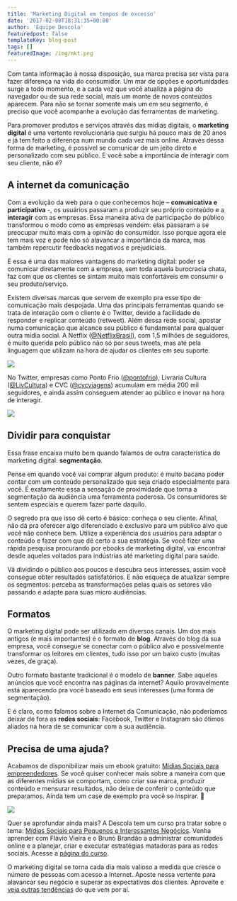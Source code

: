 ```yaml
---
title: 'Marketing Digital em tempos de excesso'
date: '2017-02-08T18:31:35+00:00'
author: 'Equipe Descola'
featuredpost: false
templateKey: blog-post
tags: []
featuredImage: /img/mkt.png
---
```

Com tanta informação à nossa disposição, sua marca precisa ser vista para fazer diferença na vida do consumidor. Um mar de opções e oportunidades surge a todo momento, e a cada vez que você atualiza a página do navegador ou de sua rede social, mais um monte de novos conteúdos aparecem. Para não se tornar somente mais um em seu segmento, é preciso que você acompanhe a evolução das ferramentas de marketing.

Para promover produtos e serviços através das mídias digitais, o **marketing digital** é uma vertente revolucionária que surgiu há pouco mais de 20 anos e já tem feito a diferença num mundo cada vez mais online. Através dessa forma de marketing, é possível se comunicar de um jeito direto e personalizado com seu público. E você sabe a importância de interagir com seu cliente, não é?

A internet da comunicação
-------------------------

Com a evolução da web para o que conhecemos hoje – **comunicativa e participativa** -, os usuários passaram a produzir seu próprio conteúdo e a **interagir** com as empresas. Essa maneira ativa de participação do público transformou o modo como as empresas vendem: elas passaram a se preocupar muito mais com a opinião do consumidor. Isso porque agora ele tem mais voz e pode não só alavancar a importância da marca, mas também repercutir feedbacks negativos e prejudiciais.

E essa é uma das maiores vantagens do marketing digital: poder se comunicar diretamente com a empresa, sem toda aquela burocracia chata, faz com que os clientes se sintam muito mais confortáveis em consumir o seu produto/serviço.

Existem diversas marcas que servem de exemplo pra esse tipo de comunicação mais despojada. Uma das principais ferramentas quando se trata de interação com o cliente é o Twitter, devido a facilidade de responder e replicar conteúdo (retweet). Além dessa rede social, apostar numa comunicação que alcance seu público é fundamental para qualquer outra mídia social. A Netflix ([@NetflixBrasil](https://twitter.com/netflixbrasil)), com 1,5 milhões de seguidores, é muito querida pelo público não só por seus tweets, mas até pela linguagem que utilizam na hora de ajudar os clientes em seu suporte.

![](https://descola.org/drops/wp-content/uploads/2017/01/tt_netflix.jpg)

No Twitter, empresas como Ponto Frio ([@pontofrio](https://twitter.com/pontofrio)), Livraria Cultura ([@LivCultura](https://twitter.com/livcultura)) e CVC ([@cvcviagens](https://twitter.com/cvcviagens)) acumulam em média 200 mil seguidores, e ainda assim conseguem atender ao público e inovar na hora de interagir.

![](https://descola.org/drops/wp-content/uploads/2017/01/tt_pontofrio.jpg)

Dividir para conquistar
-----------------------

Essa frase encaixa muito bem quando falamos de outra característica do marketing digital: **segmentação**.

Pense em quando você vai comprar algum produto: é muito bacana poder contar com um conteúdo personalizado que seja criado especialmente para você. É exatamente essa a sensação de proximidade que torna a segmentação da audiência uma ferramenta poderosa. Os consumidores se sentem especiais e querem fazer parte daquilo.

O segredo pra que isso dê certo é básico: conheça o seu cliente. Afinal, não dá pra oferecer algo diferenciado e exclusivo para um público alvo que você não conhece bem. Utilize a experiência dos usuários para adaptar o conteúdo e fazer com que dê certo a sua estratégia. Se você fizer uma rápida pesquisa procurando por ebooks de marketing digital, vai encontrar desde aqueles voltados para indústrias até marketing digital para saúde.

Vá dividindo o público aos poucos e descubra seus interesses, assim você consegue obter resultados satisfatórios. E não esqueça de atualizar sempre os segmentos: perceba as transformações pelas quais os setores vão passando e adapte para suas micro audiências.

Formatos
--------

O marketing digital pode ser utilizado em diversos canais. Um dos mais antigos (e mais importantes) é o formato de **blog**. Através do blog da sua empresa, você consegue se conectar com o público alvo e possivelmente transformar os leitores em clientes, tudo isso por um baixo custo (muitas vezes, de graça).

Outro formato bastante tradicional é o modelo de **banner**. Sabe aqueles anúncios que você encontra nas páginas da internet? Aquilo provavelmente está aparecendo pra você baseado em seus interesses (uma forma de segmentação).

E é claro, como falamos sobre a Internet da Comunicação, não poderíamos deixar de fora as **redes sociais**: Facebook, Twitter e Instagram são ótimos aliados na hora de se comunicar com a sua audiência.

Precisa de uma ajuda?
---------------------

Acabamos de disponibilizar mais um ebook gratuito: [Mídias Sociais para empreendedores](https://descola.org/ebook/ebook-midias-sociais). Se você quiser conhecer mais sobre a maneira com que as diferentes mídias se comportam, como criar sua marca, produzir conteúdo e mensurar resultados, não deixe de conferir o conteúdo que preparamos. Ainda tem um case de exemplo pra você se inspirar. 🙂

[![](https://descola.org/drops/wp-content/uploads/2017/02/banner-midias1-1024x254.png)](https://descola.org/ebook/ebook-midias-sociais)

Quer se aprofundar ainda mais? A Descola tem um curso pra tratar sobre o tema: [Mídias Sociais para Pequenos e Interessantes Negócios](https://descola.org/curso/midias-sociais-para-pequenos-negocios). Venha aprender com Flávio Vieira e o Bruno Brandão a administrar comunidades online e a planejar, criar e executar estratégias matadoras para as redes sociais. Acesse a [página do curso](https://descola.org/curso/midias-sociais-para-pequenos-negocios).

O marketing digital se torna cada dia mais valioso a medida que cresce o número de pessoas com acesso a Internet. Aposte nessa vertente para alavancar seu negócio e superar as expectativas dos clientes. Aproveite e [veja outras tendências](https://descola.org/drops/tendencias-de-inovacao-para-2017/) do que vem por aí.